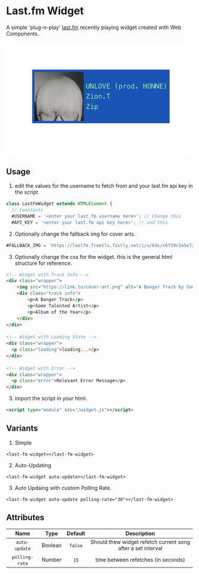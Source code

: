 # Last.fm Widget

A simple 'plug-n-play' [last.fm](https://last.fm) recently playing widget created with Web Components.

![](widget-example.png)

## Usage

1. edit the values for the username to fetch from and your last.fm api key in the script

```js
class LastFmWidget extends HTMLElement {
  // Constants
  #USERNAME = '<enter your last.fm username here>'; // Change this
  #API_KEY = '<enter your last.fm api key here>'; // and this
```

2. Optionally change the fallback img for cover arts.

```js
#FALLBACK_IMG = 'https://lastfm.freetls.fastly.net/i/u/64s/c6f59c1e5e7240a4c0d427abd71f3dbb.jpg'; // Change this
```

3. Optionally change the css for the widget. this is the general html structure for reference.

```html
<!-- Widget with Track Info -->
<div class="wrapper">
    <img src="https://link.to/cover-art.png" alt="A Banger Track by Some Talented Artist"/>
    <div class="track info">
        <p>A Banger Track</p>
        <p>Some Talented Artist</p>
        <p>Album of the Year</p>
    </div>
</div>

<!-- Widget with Loading State -->
<div class="wrapper">
  <p class="loading">loading...</p>
</div>

<!-- Widget with Error -->
<div class="wrapper">
  <p class="error">Relevant Error Message</p>
</div>

```

3. import the script in your html.

```html
<script type="module" src="/widget.js"></script>
```

## Variants

1. Simple

```
<last-fm-widget></last-fm-widget>
```

2. Auto-Updating

```
<last-fm-widget auto-update></last-fm-widget>
```

3. Auto Updaing with custom Polling Rate.

```
<last-fm-widget auto-update polling-rate="30"></last-fm-widget>
```

## Attributes

|      Name      |  Type   | Default | Description |
|      :--:      |  :--:   | :-----: | :---------: |
| `auto-update`  | Boolean | `false` | Should thew widget refetch current song after a set interval |
| `polling-rate` | Number  |  `15`   | time between refetches (in seconds) |

